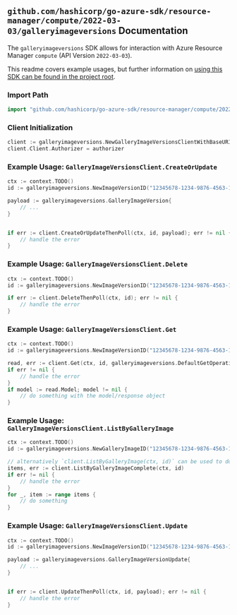 
## `github.com/hashicorp/go-azure-sdk/resource-manager/compute/2022-03-03/galleryimageversions` Documentation

The `galleryimageversions` SDK allows for interaction with Azure Resource Manager `compute` (API Version `2022-03-03`).

This readme covers example usages, but further information on [using this SDK can be found in the project root](https://github.com/hashicorp/go-azure-sdk/tree/main/docs).

### Import Path

```go
import "github.com/hashicorp/go-azure-sdk/resource-manager/compute/2022-03-03/galleryimageversions"
```


### Client Initialization

```go
client := galleryimageversions.NewGalleryImageVersionsClientWithBaseURI("https://management.azure.com")
client.Client.Authorizer = authorizer
```


### Example Usage: `GalleryImageVersionsClient.CreateOrUpdate`

```go
ctx := context.TODO()
id := galleryimageversions.NewImageVersionID("12345678-1234-9876-4563-123456789012", "example-resource-group", "galleryName", "imageName", "versionName")

payload := galleryimageversions.GalleryImageVersion{
	// ...
}


if err := client.CreateOrUpdateThenPoll(ctx, id, payload); err != nil {
	// handle the error
}
```


### Example Usage: `GalleryImageVersionsClient.Delete`

```go
ctx := context.TODO()
id := galleryimageversions.NewImageVersionID("12345678-1234-9876-4563-123456789012", "example-resource-group", "galleryName", "imageName", "versionName")

if err := client.DeleteThenPoll(ctx, id); err != nil {
	// handle the error
}
```


### Example Usage: `GalleryImageVersionsClient.Get`

```go
ctx := context.TODO()
id := galleryimageversions.NewImageVersionID("12345678-1234-9876-4563-123456789012", "example-resource-group", "galleryName", "imageName", "versionName")

read, err := client.Get(ctx, id, galleryimageversions.DefaultGetOperationOptions())
if err != nil {
	// handle the error
}
if model := read.Model; model != nil {
	// do something with the model/response object
}
```


### Example Usage: `GalleryImageVersionsClient.ListByGalleryImage`

```go
ctx := context.TODO()
id := galleryimageversions.NewGalleryImageID("12345678-1234-9876-4563-123456789012", "example-resource-group", "galleryName", "imageName")

// alternatively `client.ListByGalleryImage(ctx, id)` can be used to do batched pagination
items, err := client.ListByGalleryImageComplete(ctx, id)
if err != nil {
	// handle the error
}
for _, item := range items {
	// do something
}
```


### Example Usage: `GalleryImageVersionsClient.Update`

```go
ctx := context.TODO()
id := galleryimageversions.NewImageVersionID("12345678-1234-9876-4563-123456789012", "example-resource-group", "galleryName", "imageName", "versionName")

payload := galleryimageversions.GalleryImageVersionUpdate{
	// ...
}


if err := client.UpdateThenPoll(ctx, id, payload); err != nil {
	// handle the error
}
```
